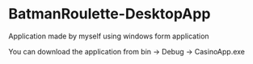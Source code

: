 # BatmanRoulette-DesktopApp
Application made by myself using windows form application

You can download the application from bin -> Debug -> CasinoApp.exe
